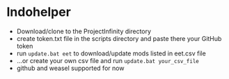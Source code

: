 Indohelper
===============================
- Download/clone to the ProjectInfinity directory
- create token.txt file in the scripts directory and paste there your GitHub token
- run `update.bat eet` to download/update mods listed in eet.csv file
- ...or create your own csv file and run `update.bat your_csv_file`
- github and weasel supported for now

